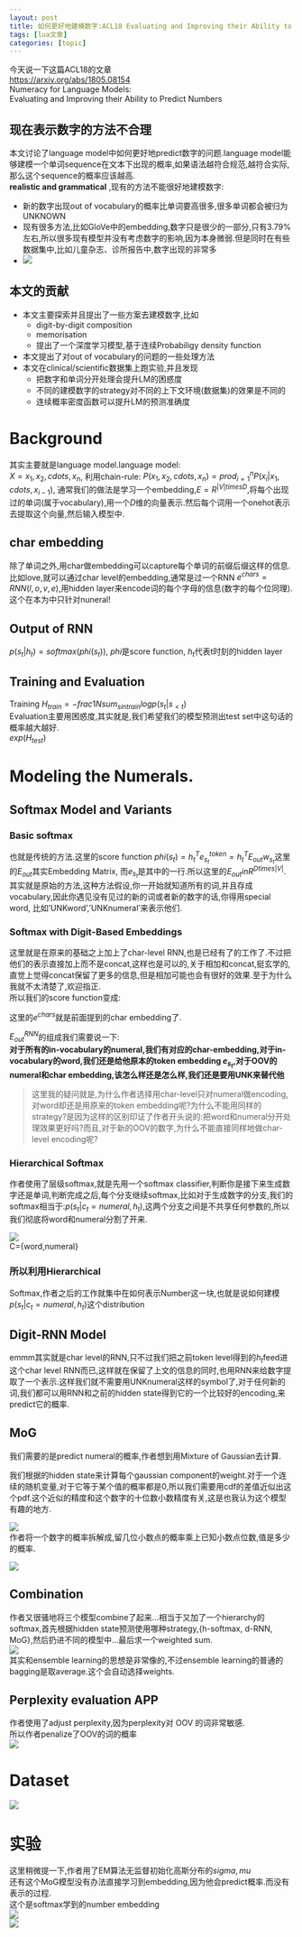 ```yaml
---
layout: post
title: 如何更好地建模数字:ACL18 Evaluating and Improving their Ability to Predict Numbers 
tags: [lua文章]
categories: [topic]
---
```

今天说一下这篇ACL18的文章  
<https://arxiv.org/abs/1805.08154>  
Numeracy for Language Models:  
Evaluating and Improving their Ability to Predict Numbers

## 现在表示数字的方法不合理

本文讨论了language model中如何更好地predict数字的问题.language
model能够建模一个单词sequence在文本下出现的概率,如果语法越符合规范,越符合实际,那么这个sequence的概率应该越高.  
 **realistic and grammatical** ,现有的方法不能很好地建模数字:

  * 新的数字出现out of vocabulary的概率比单词要高很多,很多单词都会被归为UNKNOWN
  * 现有很多方法,比如GloVe中的embedding,数字只是很少的一部分,只有3.79%左右,所以很多现有模型并没有考虑数字的影响,因为本身微弱.但是同时在有些数据集中,比如儿童杂志、诊所报告中,数字出现的非常多
  * ![](http://oj4pv4f25.bkt.clouddn.com/18-10-16/48112826.jpg)

## 本文的贡献

  * 本文主要探索并且提出了一些方案去建模数字,比如
    * digit-by-digit composition
    * memorisation
    * 提出了一个深度学习模型,基于连续Probabiligy density function
  * 本文提出了对out of vocabulary的问题的一些处理方法
  * 本文在clinical/scientific数据集上跑实验,并且发现
    * 把数字和单词分开处理会提升LM的困惑度
    * 不同的建模数字的strategy对不同的上下文环境(数据集)的效果是不同的
    * 连续概率密度函数可以提升LM的预测准确度

# Background

其实主要就是language model.language model:  
$X = x_1, x_2, cdots, x_n$, 利用chain-rule: $P(x_1,x_2,cdots,x_n)=prod_{i=1}^n
P(x_i|x_1,cdots,x_{i-1})$, 通常我们的做法是学习一个embedding,$E=R^{|V| times
D}$,将每个出现过的单词(属于vocabulary),用一个$D$维的向量表示.然后每个词用一个onehot表示去提取这个向量,然后输入模型中.

## char embedding

除了单词之外,用char做embedding可以capture每个单词的前缀后缀这样的信息.比如love,就可以通过char
level的embedding,通常是过一个RNN $e^{chars}=RNN(l,o,v,e)$,用hidden
layer来encode词的每个字母的信息(数字的每个位同理).  
这个在本为中只针对nuneral!

## Output of RNN

$p(s_t|h_t)=softmax(phi(s_t))$, $phi$是score function, $h_t$代表t时刻的hidden layer

## Training and Evaluation

Training $H_{train}=-frac{1}{N}sum_{s in train} logp(s_t | s_{<t})$  
Evaluation主要用困惑度,其实就是,我们希望我们的模型预测出test set中这句话的概率越大越好.  
$exp(H_{test})$

# Modeling the Numerals.

## Softmax Model and Variants

### Basic softmax

也就是传统的方法.这里的score function $phi(s_t)=h_t^T e_{s_t}^{token}=h_t^T E_{out}
w_{s_t}$这里的$E_{out}$其实Embedding Matrix, 而$e_{s_t}$是其中的一行.所以这里的$E_{out} in
R^{Dtimes
|V|}$.其实就是原始的方法,这种方法假设,你一开始就知道所有的词,并且存成vocabulary,因此你遇见没有见过的新的词或者新的数字的话,你得用special
word, 比如’UNKword’,’UNKnumeral’来表示他们.

### Softmax with Digit-Based Embeddings

这里就是在原来的基础之上加上了char-level
RNN,也是已经有了的工作了.不过把他们的表示直接加上而不是concat,这样也是可以的,关于相加和concat,挺玄学的,直觉上觉得concat保留了更多的信息,但是相加可能也会有很好的效果.至于为什么我就不太清楚了,欢迎指正.  
所以我们的score function变成:

这里的$e^{chars}$就是前面提到的char embedding了.

$E^{RNN}_{out}$的组成我们需要说一下:  
 **对于所有的in-vocabulary的numeral,我们有对应的char-embedding,对于in-
vocabulary的word,我们还是给他原本的token embedding $e_{s_t}$,对于OOV的numeral和char
embedding,该怎么样还是怎么样,我们还是要用UNK来替代他**

> 这里我的疑问就是,为什么作者选择用char-level只对numeral做encoding,对word却还是用原来的token
> embedding呢?为什么不能用同样的strategy?是因为这样的区别印证了作者开头说的:把word和numeral分开处理效果更好吗?而且,对于新的OOV的数字,为什么不能直接同样地做char-
> level encoding呢?

### Hierarchical Softmax

作者使用了层级softmax,就是先用一个softmax
classifier,判断你是接下来生成数字还是单词,判断完成之后,每个分支继续softmax,比如对于生成数字的分支,我们的softmax相当于:$p(s_t|c_t=numeral,
h_t)$,这两个分支之间是不共享任何参数的,所以我们彻底将word和numeral分割了开来.

![](http://oj4pv4f25.bkt.clouddn.com/18-10-16/78335419.jpg)  
C={word,numeral}

### 所以利用Hierarchical
Softmax,作者之后的工作就集中在如何表示Number这一块,也就是说如何建模$p(s_t|c_t=numeral,
h_t)$这个distribution

## Digit-RNN Model

emmm其实就是char level的RNN,只不过我们把之前token level得到的$h_t$feed进这个char level
RNN而已,这样就在保留了上文的信息的同时,也用RNN来给数字提取了一个表示.这样我们就不需要用UNKnumeral这样的symbol了,对于任何新的词,我们都可以用RNN和之前的hidden
state得到它的一个比较好的encoding,来predict它的概率.

## MoG

我们需要的是predict numeral的概率,作者想到用Mixture of Gaussian去计算.

我们根据的hidden state来计算每个gaussian
component的weight.对于一个连续的随机变量,对于它等于某个值的概率都是0,所以我们需要用cdf的差值近似出这个pdf.这个近似的精度和这个数字的十位数小数精度有关,这是也我认为这个模型有趣的地方.

![](http://oj4pv4f25.bkt.clouddn.com/18-10-16/5781206.jpg)  
作者将一个数字的概率拆解成,留几位小数点的概率乘上已知小数点位数,值是多少的概率.

![](http://oj4pv4f25.bkt.clouddn.com/18-10-16/78862107.jpg)

## Combination

作者又很骚地将三个模型combine了起来…相当于又加了一个hierarchy的softmax,首先根据hidden
state预测使用哪种strategy,{h-softmax, d-RNN, MoG},然后扔进不同的模型中…最后求一个weighted sum.  
![](http://oj4pv4f25.bkt.clouddn.com/18-10-16/94549504.jpg)  
其实和ensemble learning的思想是非常像的,不过ensemble
learning的普通的bagging是取average.这个会自动选择weights.

## Perplexity evaluation APP

作者使用了adjust perplexity,因为perplexity对 OOV 的词非常敏感.  
所以作者penalize了OOV的词的概率  
![](http://oj4pv4f25.bkt.clouddn.com/18-10-16/17773389.jpg)

# Dataset

![](http://oj4pv4f25.bkt.clouddn.com/18-10-16/40441429.jpg)

# 实验

这里稍微提一下,作者用了EM算法无监督初始化高斯分布的$sigma,mu$  
还有这个MoG模型没有办法直接学习到embedding,因为他会predict概率.而没有表示的过程.  
这个是softmax学到的number embedding  
![](http://oj4pv4f25.bkt.clouddn.com/18-10-16/99781036.jpg)  
![](http://oj4pv4f25.bkt.clouddn.com/18-10-17/98342249.jpg)